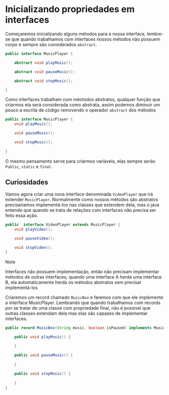 # Inicializando propriedades em interfaces

Começaremos inicializando alguns métodos para a nossa interface, lembre-se que quando trabalhamos com interfaces nossos métodos não possuem corpo e sempre são considerados ``abstract``.

```java
public interface MusicPlayer {

    abstract void playMusic();

    abstract void pauseMusic();

    abstract void stopMusic();

}       

```
Como interfaces trabalham com méotodos abstratos, qualquer função que criarmos ela será considerada como abstrata, assim podemos diminuir um pouco a escrita de código removendo o operador ``abstract`` dos métodos
```java
public interface MusicPlayer {
    void playMusic();

    void pauseMusic();

    void stopMusic();
 
}       

```
O mesmo pensamento serve para criarmos variáveis, elas sempre serão `Public`, `static` e `final`.










## Curiosidades 
Vamos agora criar uma nova interface denominada `VideoPlayer` que irá extender `MusicPlayer`. Normalmente como nossos métodos são abstratos precisariamos implementá-los nas classes que extendem dela, mas o java entende que quando se trata de relações com interfaces não precisa ser feito essa ação. 



```java
public  interface VideoPlayer extends MusicPlayer {  
    void playVideo();

    void pauseVideo();

    void stopVideo();
}
```

>[!NOTE]
> Interfaces não possuem implementação, então não precisam implementar métodos de outras interfaces, quando uma interface A herda uma interface B, ela automaticamente herda os métodos abstratos sem precisar implementá-los



Criaremos um record chamado `MusicBox` e faremos com que ele implemente a interface MusicPlayer. Lembrando que quando trabalhamos com records por se tratar de uma classe com propriedade final, não é possivel que outras classes extendam dela mas elas são capazes de implementar interfaces.

```java
public record MusicBox(String music, boolean isPaused) implements MusicPlayer {

    public void playMusic() {
        
    }

    public void pauseMusic() {
        
    }

    public void stopMusic() {
        
    }
}   
```